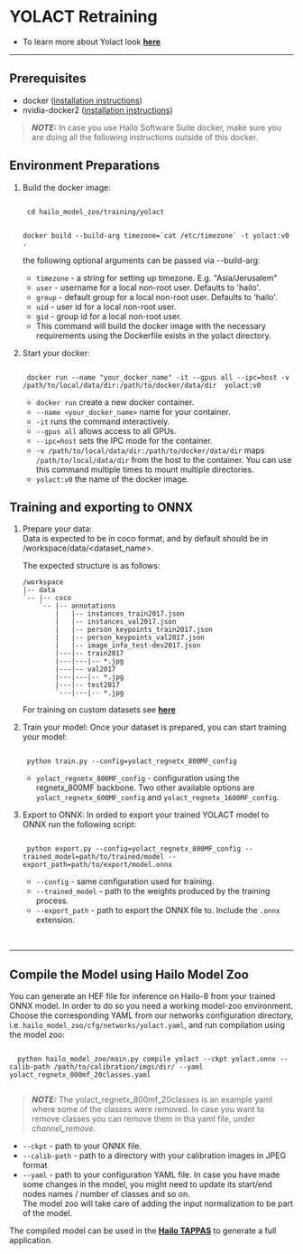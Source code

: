 # YOLACT Retraining
 * To learn more about Yolact look [**here**](https://github.com/hailo-ai/yolact/tree/Model-Zoo-1.5)
---
## Prerequisites
  * docker ([installation instructions](https://docs.docker.com/engine/install/ubuntu/))
  * nvidia-docker2 ([installation instructions](https://docs.nvidia.com/datacenter/cloud-native/container-toolkit/install-guide.html))
  > **_NOTE:_**  In case you use Hailo Software Suite docker, make sure you are doing all the following instructions outside of this docker.
## Environment Preparations
1. Build the docker image:
	
	<code stage="docker_build">
	cd <span val="dockerfile_path">hailo_model_zoo/training/yolact</span>

	docker build --build-arg timezone=\`cat /etc/timezone\` -t yolact:v0 .
	</code>

	the following optional arguments can be passed via --build-arg:

	- `timezone` - a string for setting up timezone. E.g. "Asia/Jerusalem"
	- `user` - username for a local non-root user. Defaults to 'hailo'.
	- `group` - default group for a local non-root user. Defaults to 'hailo'.
	- `uid` - user id for a local non-root user.
	- `gid` - group id for a local non-root user.
	- This command will build the docker image with the necessary requirements using the Dockerfile exists in the yolact directory.
  
2. Start your docker:

	<code stage="docker_run">
	docker run <span val="replace_none">--name "your_docker_name"</span> -it --gpus all --ipc=host -v <span val="local_vol_path">/path/to/local/data/dir</span>:<span val="docker_vol_path">/path/to/docker/data/dir</span>  yolact:v0
	</code>

      - `docker run` create a new docker container.
      - `--name <your_docker_name>` name for your container.
      - `-it` runs the command interactively.
      - `--gpus all` allows access to all GPUs.
      - `--ipc=host` sets the IPC mode for the container.
      - `-v /path/to/local/data/dir:/path/to/docker/data/dir` maps `/path/to/local/data/dir` from the host to the container. You can use this command multiple times to mount multiple directories.
      - `yolact:v0` the name of the docker image.

## Training and exporting to ONNX
1. Prepare your data: <br>
    Data is expected to be in coco format, and by default should be in /workspace/data/<dataset_name>.

    The expected structure is as follows:
    ```
    /workspace
    |-- data
    `-- |-- coco
        `-- |-- annotations
            |   |-- instances_train2017.json
            |   |-- instances_val2017.json
            |   |-- person_keypoints_train2017.json
            |   |-- person_keypoints_val2017.json
            |   |-- image_info_test-dev2017.json
            |---|-- train2017
            |---|---|-- *.jpg
            |---|-- val2017
            |---|---|-- *.jpg
            |---|-- test2017
            `---|---|-- *.jpg
    ```
	For training on custom datasets see [**here**](https://github.com/hailo-ai/yolact/tree/Model-Zoo-1.5#custom-datasets)
  
2. Train your model:
	Once your dataset is prepared, you can start training your model:
	
	<code stage="retrain">
	python train.py --config=yolact_regnetx_800MF_config
	</code>

	* <code>yolact_regnetx_800MF_config</code> - configuration using the regnetx_800MF backbone. Two other available options are <code>yolact_regnetx_600MF_config</code> and <code>yolact_regnetx_1600MF_config</code>.
  
3. Export to ONNX:
	In orded to export your trained YOLACT model to ONNX run the following script:
	
	<code stage="export">
	python export.py --config=yolact_regnetx_800MF_config --trained_model=<span val="docker_path_to_trained_model">path/to/trained/model</span> --export_path=<span val="docker_path_to_onnx">path/to/export/model.onnx</span>
	</code>

	* <code>--config</code> - same configuration used for training.
	* <code>--trained_model</code> - path to the weights produced by the training process.
	* <code>--export_path</code> - path to export the ONNX file to. Include the <code>.onnx</code> extension.

<br>

---

## Compile the Model using Hailo Model Zoo
You can generate an HEF file for inference on Hailo-8 from your trained ONNX model.
In order to do so you need a working model-zoo environment.
Choose the corresponding YAML from our networks configuration directory, i.e. <code>hailo_model_zoo/cfg/networks/yolact.yaml</code>, and run compilation using the model zoo:  
  
  <code stage="compile">
  python <span val="mz_main_path">hailo_model_zoo/main.py</span> compile <span val="replace_none">yolact</span> --ckpt <span val="local_path_to_onnx">yolact.onnx</span> --calib-path <span val="calib_set_path">/path/to/calibration/imgs/dir/</span> --yaml <span val="yaml_file_path">yolact_regnetx_800mf_20classes.yaml</span>
  </code>


> **_NOTE:_** The yolact_regnetx_800mf_20classes is an example yaml where some of the classes were removed. In case you want to remove classes you can remove them in tha yaml file, under *channel_remove*.
  * <code>--ckpt</code> - path to your ONNX file.
  * <code>--calib-path</code> - path to a directory with your calibration images in JPEG format
  * <code>--yaml</code> - path to your configuration YAML file. In case you have made some changes in the model, you might need to update its start/end nodes names / number of classes and so on.  <br>
  The model zoo will take care of adding the input normalization to be part of the model.

The compiled model can be used in the [**Hailo TAPPAS**](https://hailo.ai/developer-zone/tappas-apps-toolkit/) to generate a full application.